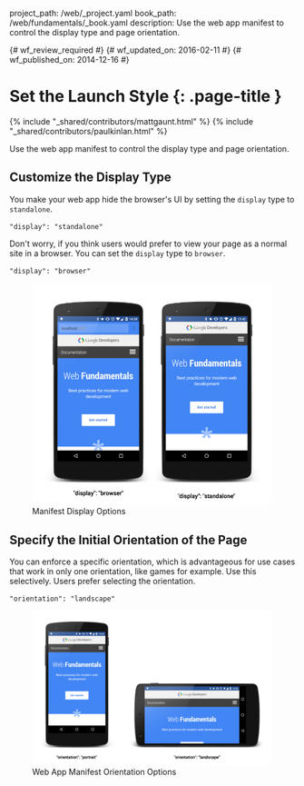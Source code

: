 project_path: /web/_project.yaml
book_path: /web/fundamentals/_book.yaml
description: Use the web app manifest to control the display type and page orientation.

{# wf_review_required #}
{# wf_updated_on: 2016-02-11 #}
{# wf_published_on: 2014-12-16 #}

# Set the Launch Style {: .page-title }

{% include "_shared/contributors/mattgaunt.html" %}
{% include "_shared/contributors/paulkinlan.html" %}

Use the web app manifest to control the display type and page orientation.


## Customize the Display Type

You make your web app hide the browser's UI by setting the `display` type to `standalone`.


    "display": "standalone"
    

Don't worry, if you think users would prefer to view your page as a normal 
site in a browser. You can set the `display` type to `browser`.


    "display": "browser"
    

<figure>
  <img src="images/manifest-display-options.png" alt="web-app-capable">
  <figcaption>Manifest Display Options</figcaption>
</figure>

## Specify the Initial Orientation of the Page

You can enforce a specific orientation, which is advantageous for use cases 
that work in only one orientation, like games for example. Use this 
selectively. Users prefer selecting the orientation.


    "orientation": "landscape"
    

<figure>
  <img src="images/manifest-orientation-options.png" alt="Web App Manifest Orientation Options">
  <figcaption>Web App Manifest Orientation Options</figcaption>
</figure>

